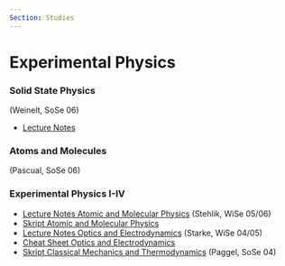 ```yaml
---
Section: Studies
---
```


# Experimental Physics

### Solid State Physics
(Weinelt, SoSe 06)

* [Lecture Notes](semester05/fkp/lecturenotes.pdf)

### Atoms and Molecules
(Pascual, SoSe 06)

### Experimental Physics I-IV

* [Lecture Notes Atomic and Molecular Physics](semester04/exp_phys3/notes.pdf) (Stehlik, WiSe 05/06)
* [Skript Atomic and Molecular Physics](semester04/exp_phys3/ex3_skript.pdf)
* [Lecture Notes Optics and Electrodynamics](semester02/exp_phys2/ex_lecturenotes.pdf) (Starke, WiSe 04/05)
* [Cheat Sheet Optics and Electrodynamics](semester02/exp_phys2/cheatsheet.pdf)
* [Skript Classical Mechanics and Thermodynamics](semester01/exp_phys1/ex_skript.pdf) (Paggel, SoSe 04)
